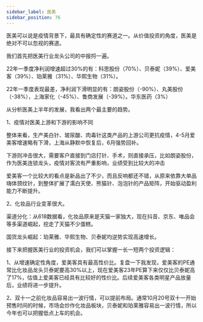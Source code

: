 ```yaml
---
sidebar_label: 医美
sidebar_position: 76
---
```


医美可以说是疫情背景下，最具有确定性的赛道之一。从价值投资的角度，医美是绝对不可以忽视的赛道。

我们首先把医美行业龙头公司的中报捋一遍。

22年一季度净利润增速超过30%的有：科思股份（70%）、贝泰妮（39%）、爱美客（39%）、珀莱雅（31%）、华熙生物（31%）。

22年一季度表现最差，净利润下滑明显的有：朗姿股份（-90%）、丸美股份（-38%），上海家化（-45%）、鲁商发展（-39%）。华东医药（3%）

从分析医美上半年的发展，我看出两个最主要的趋势。

1、疫情对医美上游和下游的影响不同

整体来看，生产美白针、玻尿酸、肉毒针这类产品的上游公司更抗疫情，4-5月爱美客增速略有下滑，上海从静默中恢复后，6月强势回补。

下游则冲击很大，需要客户直接到门店打针、手术，则直接承压，比如朗姿股份，作为医美连锁龙头，疫情对客流有严重影响，业绩受到比较大的冲击

爱美客一个比较大的看点是新品出了不少，而且反响都还不错，从原来依靠大单品嗨体颈纹针，到整体扩展了濡白天使、熊猫针、泡泡针的产品矩阵，开始驱动盈利能力不断提升。

2、化妆品行业变革很大。

渠道分化：从618数据看，化妆品原来是天猫一家独大，现在抖音、京东、唯品会等多渠道崛起，挖走了天猫不少蛋糕。

国货龙头崛起：珀莱雅、华熙生物、贝泰妮均逆势实现高速增长。

接下来把握医美行业的投资机会，我们可以掌握一长一短两个投资逻辑：

1、从增速确定性角度，爱美客具有最高性价比。复盘一下我发现，爱美客的PE通常比化妆品龙头贝泰妮要高30%以上，现在爱美客23年PE算下来仅仅比贝泰妮高了17%，估值上爱美客已经具有比较好的性价比。后续爱美客各类明星产品放量后，业绩将进一步提升。

2、双十一之前化妆品容易出一波行情，可以提前布局。通常10月20号双十一开始预售时间的时候，市场会炒作化妆品板块，贝泰妮和珀莱雅容易出一波行情，所以今年也可以把握低点上车的机会。